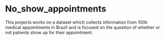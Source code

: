 # No_show_appointments
This projects works on a dataset which collects information from 100k medical appointments in Brazil and is focused on the question of whether or not patients show up for their appointment.

